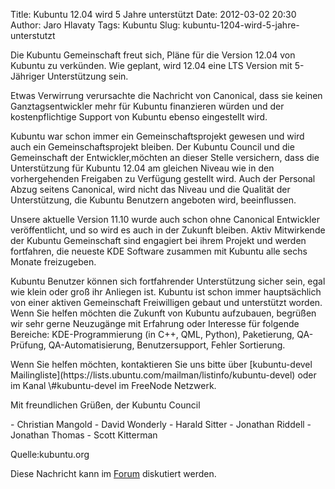 Title: Kubuntu 12.04 wird 5 Jahre unterstützt
Date: 2012-03-02 20:30
Author: Jaro Hlavaty
Tags: Kubuntu
Slug: kubuntu-1204-wird-5-jahre-unterstutzt

Die Kubuntu Gemeinschaft freut sich, Pläne für die Version 12.04 von
Kubuntu zu verkünden. Wie geplant, wird 12.04 eine LTS Version mit
5-Jähriger Unterstützung sein.

</p>
Etwas Verwirrung verursachte die Nachricht von Canonical, dass sie
keinen Ganztagsentwickler mehr für Kubuntu finanzieren würden und der
kostenpflichtige Support von Kubuntu ebenso eingestellt wird.

</p>
<!--break--><!--break-->

Kubuntu war schon immer ein Gemeinschaftsprojekt gewesen und wird auch
ein Gemeinschaftsprojekt bleiben. Der Kubuntu Council und die
Gemeinschaft der Entwickler,möchten an dieser Stelle versichern, dass
die Unterstützung für Kubuntu 12.04 am gleichen Niveau wie in den
vorhergehenden Freigaben zu Verfügung gestellt wird. Auch der Personal
Abzug seitens Canonical, wird nicht das Niveau und die Qualität der
Unterstützung, die Kubuntu Benutzern angeboten wird, beeinflussen.

</p>
Unsere aktuelle Version 11.10 wurde auch schon ohne Canonical Entwickler
veröffentlicht, und so wird es auch in der Zukunft bleiben. Aktiv
Mitwirkende der Kubuntu Gemeinschaft sind engagiert bei ihrem Projekt
und werden fortfahren, die neueste KDE Software zusammen mit Kubuntu
alle sechs Monate freizugeben.

</p>
Kubuntu Benutzer können sich fortfahrender Unterstützung sicher sein,
egal wie klein oder groß ihr Anliegen ist. Kubuntu ist schon immer
hauptsächlich von einer aktiven Gemeinschaft Freiwilligen gebaut und
unterstützt worden. Wenn Sie helfen möchten die Zukunft von Kubuntu
aufzubauen, begrüßen wir sehr gerne Neuzugänge mit Erfahrung oder
Interesse für folgende Bereiche: KDE-Programmierung (in C++, QML,
Python), Paketierung, QA-Prüfung, QA-Automatisierung, Benutzersupport,
Fehler Sortierung.

</p>
Wenn Sie helfen möchten, kontaktieren Sie uns bitte über [kubuntu-devel
Mailingliste](https://lists.ubuntu.com/mailman/listinfo/kubuntu-devel)
oder im Kanal \#kubuntu-devel im FreeNode Netzwerk.

</p>
Mit freundlichen Grüßen, der Kubuntu Council

</p>
-   Christian Mangold
-   David Wonderly
-   Harald Sitter
-   Jonathan Riddell
-   Jonathan Thomas
-   Scott Kitterman

</p>
</p>
    Quelle:kubuntu.org 

Diese Nachricht kann im
[Forum](http://forum.kubuntu-de.org/index.php?board=1.0) diskutiert
werden.

</p>

